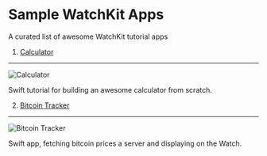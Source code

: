 # Sample WatchKit Apps
A curated list of awesome WatchKit tutorial apps

1. [Calculator](http://www.noodlewerk.com/blog/calculator-apple-watch-tutorial/) 
---
![Calculator](https://github.com/sanketfirodiya/sample-watchkit-apps/blob/master/images/Calculator.png)

Swift tutorial for building an awesome calculator from scratch.


2. [Bitcoin Tracker](http://www.raywenderlich.com/89562/watchkit-tutorial-with-swift-getting-started)
---
![Bitcoin Tracker](https://github.com/sanketfirodiya/sample-watchkit-apps/blob/master/images/Bitcoin.png)

Swift app, fetching bitcoin prices a server and displaying on the Watch.

